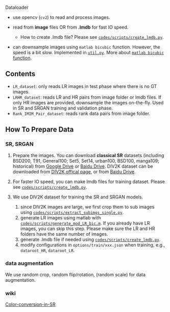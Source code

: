 
Dataloader

- use opencv (`cv2`) to read and process images.

- read from **image** files OR from **.lmdb** for fast IO speed.
    - How to create .lmdb file? Please see [`codes/scripts/create_lmdb.py`](../scripts/create_lmdb.py).
    
- can downsample images using `matlab bicubic` function. However, the speed is a bit slow. Implemented in [`util.py`](util.py). More about [`matlab bicubic` function](https://github.com/xinntao/BasicSR/wiki/Matlab-bicubic-imresize).


## Contents

- `LR_dataset`: only reads LR images in test phase where there is no GT images.
- `LRHR_dataset`: reads LR and HR pairs from image folder or lmdb files. If only HR images are provided, downsample the images on-the-fly. Used in SR and SRGAN training and validation phase.
- `Rank_IMIM_Pair_dataset`: reads rank data pairs from image folder.
## How To Prepare Data
### SR, SRGAN
1. Prepare the images. You can download **classical SR** datasets (including BSD200, T91, General100; Set5, Set14, urban100, BSD100, manga109; historical) from [Google Drive](https://drive.google.com/drive/folders/1pRmhEmmY-tPF7uH8DuVthfHoApZWJ1QU?usp=sharing) or [Baidu Drive](https://pan.baidu.com/s/18fJzAHIg8Zpkc-2seGRW4Q). DIV2K dataset can be downloaded from [DIV2K offical page](https://data.vision.ee.ethz.ch/cvl/DIV2K/), or from [Baidu Drive](https://pan.baidu.com/s/1LUj90_skqlVw4rjRVeEoiw).

1. For faster IO speed, you can make lmdb files for training dataset. Please see [`codes/scripts/create_lmdb.py`](../scripts/create_lmdb.py).

1. We use DIV2K dataset for training the SR and SRGAN models. 
    1. since DIV2K images are large, we first crop them to sub images using [`codes/scripts/extract_subimgs_single.py`](../scripts/extract_subimgs_single.py). 
    1. generate LR images using matlab with [`codes/scripts/generate_mod_LR_bic.m`](../scripts/generate_mod_LR_bic.m). If you already have LR images, you can skip this step. Please make sure the LR and HR folders have the same number of images.
    1. generate .lmdb file if needed using [`codes/scripts/create_lmdb.py`](../scripts/create_lmdb.py).
    1. modify configurations in `options/train/xxx.json` when training, e.g., `dataroot_HR`, `dataroot_LR`.

### data augmentation

We use random crop, random flip/rotation, (random scale) for data augmentation. 

### wiki

[Color-conversion-in-SR](https://github.com/xinntao/BasicSR/wiki/Color-conversion-in-SR)


<!--## TODO

- [ ] verify random scale
-->
